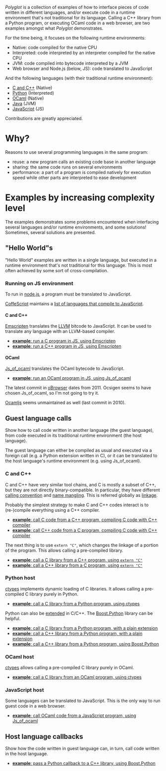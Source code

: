 *Polyglot* is a collection of examples of how to interface pieces of code written in different languages,
and/or execute code in a runtime environment that's not traditional for its language.
Calling a C++ library from a Python program, or executing OCaml code in a web browser,
are two examples amongst what *Polyglot* demonstrates.

For the time being, it focuses on the following runtime environments:

- Native: code compiled for the native CPU
- Interpreted: code interpreted by an interpreter compiled for the native CPU
- JVM: code compiled into bytecode interpreted by a JVM
- Web browser and Node.js (below, JS): code translated to JavaScript

And the following languages (with their traditional runtime environment):

- [C and C++](http://en.cppreference.com/w/) (Native)
- [Python](https://www.python.org/) (Interpreted)
- [OCaml](https://ocaml.org/) (Native)
- [Java](https://java.com/) (JVM)
- [JavaScript](https://developer.mozilla.org/en-US/docs/Web/JavaScript) (JS)

Contributions are greatly appreciated.

Why?
====

Reasons to use several programming languages in the same program:

- reuse: a new program calls an existing code base in another language
- sharing: the same code runs on several environments
- performance: a part of a program is compiled natively for execution speed while other parts are interpreted to ease development

Examples by increasing complexity level
=======================================

The examples demonstrates some problems encountered when interfacing several languages and/or runtime environments, and some solutions!
Sometimes, several solutions are presented.

"Hello World"s
--------------

"Hello World" examples are written in a single language, but executed in a runtime environment that's not traditional for this language.
This is most often achieved by some sort of cross-compilation.

### Running on JS environment

To run in [node.js](https://nodejs.org/), a program must be translated to JavaScript.

[CoffeScript](https://coffeescript.org/) maintains a [list of languages that compile to JavaScript](https://github.com/jashkenas/coffeescript/wiki/List-of-languages-that-compile-to-JS).

#### C and C++

[Emscripten](http://emscripten.org/) translates the [LLVM](http://llvm.org/) bitcode to JavaScript.
It can be used to translate any language with an LLVM-based compiler.

- [**example**: run a C program in JS, using Emscripten](HelloWorlds/C_in_JS.emscripten)
- [**example**: run a C++ program in JS, using Emscripten](HelloWorlds/C++_in_JS.emscripten)

#### OCaml

[Js_of_ocaml](http://ocsigen.org/js_of_ocaml/) translates the OCaml bytecode to JavaScript.

- [**example**: run an OCaml program in JS, using Js_of_ocaml](HelloWorlds/OCaml_in_JS.js_of_ocaml)

The latest commit in [oBrowser](https://github.com/ocsigen/obrowser) dates from 2011.
Ocsigen seems to have chosen Js_of_ocaml, so I'm not going to try it.

[Ocamljs](https://github.com/jaked/ocamljs) seems unmaintained as well (last commit in 2010).

<!--@todo Evaluate [BuckleScript](https://bucklescript.github.io/).-->

Guest language calls
--------------------

Show how to call code written in another language (the guest language), from code executed in its traditional runtime environment (the host language).

The guest language can either be compiled as usual and executed via a foreign call (e.g. a Python extension written in C),
or it can be translated to the host language's runtime environment (e.g. using Js_of_ocaml).

### C and C++

C and C++ have very similar tool chains, and C is mostly a subset of C++, but they are not directly binary-compatible.
In particular, they have different [calling convention](https://en.wikipedia.org/wiki/Calling_convention)
and [name mangling](https://en.wikipedia.org/wiki/Name_mangling).
This is referred globally as [linkage](http://en.cppreference.com/w/cpp/language/language_linkage).

Probably the simplest strategy to make C and C++ codes interact is to (re-)compile everything using a C++ compiler.

- [**example**: call C code from a C++ program, compiling C code with C++ compiler](GuestCalls/C_from_C++.C_as_C++)
- [**example**: call C++ code from a C program, compiling C code with C++ compiler](GuestCalls/C++_from_C.C_as_C++)

The next thing is to use `extern "C"`, which changes the linkage of a portion of the program.
This allows calling a pre-compiled library.

- [**example**: call a C library from a C++ program, using `extern "C"`](GuestCalls/C_from_C++.extern_C)
- [**example**: call a C++ library from a C program, using `extern "C"`](GuestCalls/C++_from_C.extern_C)

### Python host

[ctypes](https://docs.python.org/3/library/ctypes.html) implements dynamic loading of C libraries.
It allows calling a pre-compiled C library purely in Python.

- [**example**: call a C library from a Python program, using ctypes](GuestCalls/C_from_Python.ctypes)

<!-- @todo call a C++ library using ctypes -->

Python can also be [extended](https://docs.python.org/3/extending/extending.html) in C/C++.
The [Boost.Python](https://www.boost.org/doc/libs/1_67_0/libs/python/doc/html/index.html) library can be helpful.

- [**example**: call a C library from a Python program, with a plain extension](GuestCalls/C_from_Python.extension)
- [**example**: call a C++ library from a Python program, with a plain extension](GuestCalls/C++_from_Python.extension)
- [**example**: call a C++ library from a Python program, using Boost.Python](GuestCalls/C++_from_Python.boost)

### OCaml host

[ctypes](https://github.com/ocamllabs/ocaml-ctypes) allows calling a pre-compiled C library purely in OCaml.

- [**example**: call a C library from an OCaml program, using ctypes](GuestCalls/C_from_OCaml.ctypes)

<!-- @todo OCaml can also be [extended](http://caml.inria.fr/pub/docs/manual-ocaml/intfc.html) in C.

- [**example**: call a C library from a OCaml program, with an extension](GuestCalls/C_from_OCaml.extension) -->

### JavaScript host

Some languages can be translated to JavaScript.
This is the only way to run guest code in a web browser.

- [**example**: call OCaml code from a JavaScript program, using Js_of_ocaml](GuestCalls/OCaml_from_JavaScript.js_of_ocaml)

<!-- @todo In node.js however, JavaScript can be extended -->

Host language callbacks
-----------------------

Show how the code written in guest language can, in turn, call code written in the host language.

- [**example**: pass a Python callback to a C++ library, using Boost.Python](HostCallbacks/C++_from_Python.boost)

<!--
@todo Resource management
-------------------

These examples show how to allocate and free resources managed by guest language.

@todo Iterators
---------

@todo External native libraries
-------------------------

Using native libraries in JS or JVM requires replacing them with JS/JVM implementations with compatible interfaces.
-->

<!-- @todo Talk about Cordova and its plugins architecture -->

